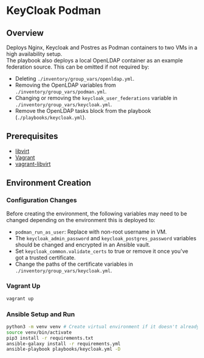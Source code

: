 # KeyCloak Podman

## Overview

Deploys Nginx, Keycloak and Postres as Podman containers to two VMs in a high availability setup.  
The playbook also deploys a local OpenLDAP container as an example federation source. This can be omitted if not required by:

- Deleting `./inventory/group_vars/openldap.yml`.
- Removing the OpenLDAP variables from `./inventory/group_vars/podman.yml`.
- Changing or removing the `keycloak_user_federations` variable in `./inventory/group_vars/keycloak.yml`.
- Remove the OpenLDAP tasks block from the playbook (`./playbooks/keycloak.yml`).

## Prerequisites

- [libvirt](https://wiki.archlinux.org/title/libvirt)
- [Vagrant](https://developer.hashicorp.com/vagrant/docs/installation)
- [vagrant-libvirt](https://vagrant-libvirt.github.io/vagrant-libvirt/)

## Environment Creation

### Configuration Changes

Before creating the environment, the following variables may need to be changed depending on the environment this is deployed to:

- `podman_run_as_user`: Replace with non-root username in VM.
- The `keycloak_admin_password` and `keycloak_postgres_password` variables should be changed and encrypted in an Ansible vault.
- Set `keycloak_common.validate_certs` to true or remove it once you've got a trusted certificate.
- Change the paths of the certificate variables in `./inventory/group_vars/keycloak.yml`.

### Vagrant Up

```bash
vagrant up
```

### Ansible Setup and Run

```bash
python3 -m venv venv # Create virtual environment if it doesn't already exist
source venv/bin/activate
pip3 install -r requirements.txt
ansible-galaxy install -r requirements.yml
ansible-playbook playbooks/keycloak.yml -D
```

